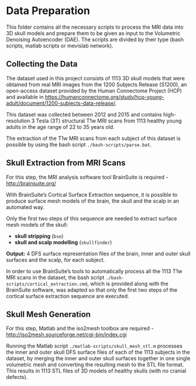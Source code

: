 # Data Preparation
This folder contains all the necessary scripts to process the MRI data into 3D skull models and prepare them to be given as input to the Volumetric Denoising Autoencoder (DAE). The scripts are divided by their type (bash scripts, matlab scripts or mevislab network).

## Collecting the Data
The dataset used in this project consists of 1113 3D skull models that were obtained from real MRI images from the 1200 Subjects Release (S1200), an open-access dataset provided by the Human Connectome Project (HCP) and available in https://humanconnectome.org/study/hcp-young-adult/document/1200-subjects-data-release/.

This dataset was collected between 2012 and 2015 and contains high-resolution 3 Tesla (3T) structural T1w MRI scans from 1113 healthy young adults in the age range of 22 to 35 years old.

The extraction of the T1w MRI scans from each subject of this dataset is possible by using the bash script `./bash-scripts/parse.bat`.

## Skull Extraction from MRI Scans
For this step, the MRI analysis software tool BrainSuite is required - http://brainsuite.org/

With BrainSuite’s Cortical Surface Extraction sequence, it is possible to produce surface mesh models of the brain, the skull and the scalp in an automated way.

Only the first two steps of this sequence are needed to extract surface mesh models of the skull:
* **skull stripping** (`bse`)
* **skull and scalp modelling** (`skullfinder`)

**Output:** 4 DFS surface representation files of the brain, inner and outer skull surfaces and the scalp, for each subject.

In order to use BrainSuite’s tools to automatically process all the 1113 T1w MRI scans in the dataset, the bash script `./bash-scripts/cortical_extraction.cmd`, which is provided along with the BrainSuite software, was adapted so that only the first two steps of the cortical surface extraction sequence are executed.

## Skull Mesh Generation
For this step, Matlab and the iso2mesh toolbox are required - http://iso2mesh.sourceforge.net/cgi-bin/index.cgi

Running the Matlab script `./matlab-scripts/skull_mesh_stl.m` processes the inner and outer skull DFS surface files of each of the 1113 subjects in the dataset, by merging the inner and outer skull surfaces together in one single volumetric mesh and converting the resulting mesh to the STL file format. This results in 1113 STL files of 3D models of healthy skulls (with no cranial defects).
